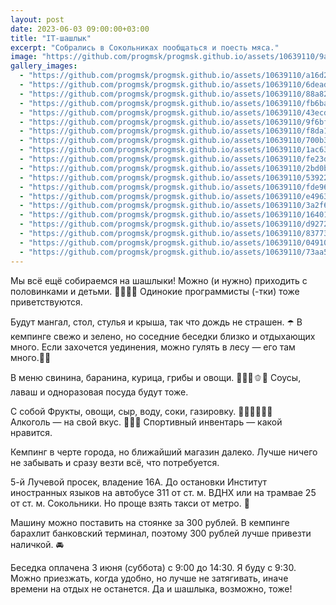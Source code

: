 ```yaml
---
layout: post
date: 2023-06-03 09:00:00+03:00
title: "IT-шашлык"
excerpt: "Собрались в Сокольниках пообщаться и поесть мяса."
image: "https://github.com/progmsk/progmsk.github.io/assets/10639110/9a65da9e-83c4-4a37-8d70-617e82d9e00b"
gallery_images:
  - "https://github.com/progmsk/progmsk.github.io/assets/10639110/a16d218c-98a3-40bf-9f8d-cc49841fbb48"
  - "https://github.com/progmsk/progmsk.github.io/assets/10639110/6deadf86-fd75-40ee-902b-75a88dc23f06"
  - "https://github.com/progmsk/progmsk.github.io/assets/10639110/88a82f86-a59c-403a-8d9c-9db1799805fe"
  - "https://github.com/progmsk/progmsk.github.io/assets/10639110/fb6ba3e8-4015-41ac-87fb-3c01143e47f7"
  - "https://github.com/progmsk/progmsk.github.io/assets/10639110/43ecdd5a-aa52-4dfe-b39e-a4ff699bdf0c"
  - "https://github.com/progmsk/progmsk.github.io/assets/10639110/9f6bf1a0-c495-411d-9f27-4a7228404a7b"
  - "https://github.com/progmsk/progmsk.github.io/assets/10639110/f8da117c-ec2e-48e8-942e-da37b2b9c396"
  - "https://github.com/progmsk/progmsk.github.io/assets/10639110/700b36bb-3fe6-4fcf-8f70-a2007031865b"
  - "https://github.com/progmsk/progmsk.github.io/assets/10639110/1ac63e90-210f-4d10-8cb0-5a1e01338a1b"
  - "https://github.com/progmsk/progmsk.github.io/assets/10639110/fe23d20a-03f1-4c6b-a6dc-7c293edfe46d"
  - "https://github.com/progmsk/progmsk.github.io/assets/10639110/2bd0bf4b-5040-4846-827d-74e437e3a9b1"
  - "https://github.com/progmsk/progmsk.github.io/assets/10639110/53922f56-7ee8-4aba-9b14-a9215b975fdc"
  - "https://github.com/progmsk/progmsk.github.io/assets/10639110/fde96be2-b853-4b47-8080-734995b0dacf"
  - "https://github.com/progmsk/progmsk.github.io/assets/10639110/e4963fbd-3bc8-4360-a99f-cebd289dec20"
  - "https://github.com/progmsk/progmsk.github.io/assets/10639110/3a2f6305-1a2c-43e8-b06d-03a7d162e2a8"
  - "https://github.com/progmsk/progmsk.github.io/assets/10639110/16401841-62a1-4032-bf6f-ae5ba333a2aa"
  - "https://github.com/progmsk/progmsk.github.io/assets/10639110/d9272ab6-2062-405d-93ec-7c54ec05b8cd"
  - "https://github.com/progmsk/progmsk.github.io/assets/10639110/83773ef0-4793-47f3-9456-6a823872c802"
  - "https://github.com/progmsk/progmsk.github.io/assets/10639110/04910556-5bd8-4ca4-8730-635503d6165d"
  - "https://github.com/progmsk/progmsk.github.io/assets/10639110/73aa5b49-9d34-4435-8e55-94abb11f2cdb"
---
```


Мы всё ещё собираемся на шашлыки! Можно (и нужно) приходить с половинками и детьми. 👨‍👩‍👧‍👦 Одинокие программисты (-тки) тоже приветствуются.

Будут мангал, стол, стулья и крыша, так что дождь не страшен. ☂️
В кемпинге свежо и зелено, но соседние беседки близко и отдыхающих много. Если захочется уединения, можно гулять в лесу — его там много.🌲🌳

В меню свинина, баранина, курица, грибы и овощи. 🥩🍖🍗🫑🍆 Соусы, лаваш и одноразовая посуда будут тоже.

С собой
Фрукты, овощи, сыр, воду, соки, газировку. 🍎🍐🍊🍇🧃🥤
Алкоголь — на свой вкус. 🥃🍺🍷
Спортивный инвентарь — какой нравится.

Кемпинг в черте города, но ближайший магазин далеко. Лучше ничего не забывать и сразу везти всё, что потребуется.

5-й Лучевой просек, владение 16А. До остановки Институт иностранных языков на автобусе 311 от ст. м. ВДНХ или на трамвае 25 от ст. м. Сокольники. Но проще взять такси от метро. 🚖

Машину можно поставить на стоянке за 300 рублей. В кемпинге барахлит банковский терминал, поэтому 300 рублей лучше привезти наличкой. 🚘

Беседка оплачена 3 июня (суббота) с 9:00 до 14:30. Я буду с 9:30. Можно приезжать, когда удобно, но лучше не затягивать, иначе времени на отдых не останется. Да и шашлыка, возможно, тоже!
